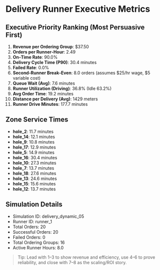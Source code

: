 # Delivery Runner Executive Metrics

## Executive Priority Ranking (Most Persuasive First)
1. **Revenue per Ordering Group**: $37.50
2. **Orders per Runner‑Hour**: 2.49
3. **On‑Time Rate**: 90.0%
4. **Delivery Cycle Time (P90)**: 30.4 minutes
5. **Failed Rate**: 0.0%
6. **Second‑Runner Break‑Even**: 8.0 orders (assumes $25/hr wage, $5 variable cost)
7. **Queue Wait (Avg)**: 7.6 minutes
8. **Runner Utilization (Driving)**: 36.8% (Idle 63.2%)
9. **Avg Order Time**: 19.2 minutes
10. **Distance per Delivery (Avg)**: 1429 meters
11. **Runner Drive Minutes**: 177.7 minutes

## Zone Service Times
- **hole_2**: 11.7 minutes
- **hole_14**: 12.1 minutes
- **hole_9**: 10.8 minutes
- **hole_17**: 12.9 minutes
- **hole_5**: 14.9 minutes
- **hole_16**: 30.4 minutes
- **hole_10**: 27.3 minutes
- **hole_7**: 13.7 minutes
- **hole_18**: 27.6 minutes
- **hole_13**: 24.6 minutes
- **hole_15**: 15.6 minutes
- **hole_12**: 13.7 minutes


## Simulation Details
- Simulation ID: delivery_dynamic_05
- Runner ID: runner_1
- Total Orders: 20
- Successful Orders: 20
- Failed Orders: 0
- Total Ordering Groups: 16
- Active Runner Hours: 8.0

> Tip: Lead with 1–3 to show revenue and efficiency, use 4–6 to prove reliability, and close with 7–8 as the scaling/ROI story.
